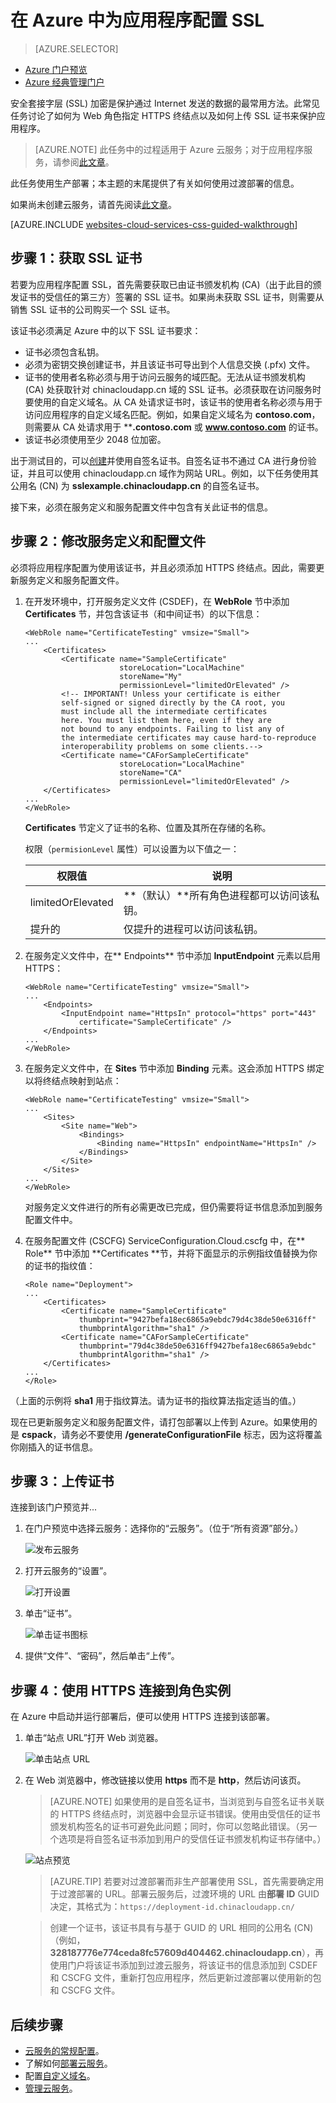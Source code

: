 <properties 
	pageTitle="配置云服务的 SSL | Azure" 
	description="了解如何为 Web 角色指定 HTTPS 终结点以及如何上传 SSL 证书来保护应用程序。这些示例使用 Azure 门户预览。" 
	services="cloud-services" 
	documentationCenter=".net" 
	authors="Thraka" 
	manager="timlt" 
	editor=""/>  


<tags 
	ms.service="cloud-services" 
	ms.workload="tbd" 
	ms.tgt_pltfrm="na" 
	ms.devlang="na" 
	ms.topic="article" 
	ms.date="10/04/2016" 
	wacn.date="12/16/2016"
	ms.author="adegeo"/>  





# 在 Azure 中为应用程序配置 SSL

> [AZURE.SELECTOR]
- [Azure 门户预览](/documentation/articles/cloud-services-configure-ssl-certificate-portal/)
- [Azure 经典管理门户](/documentation/articles/cloud-services-configure-ssl-certificate/)

安全套接字层 (SSL) 加密是保护通过 Internet 发送的数据的最常用方法。此常见任务讨论了如何为 Web 角色指定 HTTPS 终结点以及如何上传 SSL 证书来保护应用程序。

> [AZURE.NOTE] 此任务中的过程适用于 Azure 云服务；对于应用程序服务，请参阅[此文章](/documentation/articles/web-sites-configure-ssl-certificate/)。

此任务使用生产部署；本主题的末尾提供了有关如何使用过渡部署的信息。

如果尚未创建云服务，请首先阅读[此文章](/documentation/articles/cloud-services-how-to-create-deploy-portal)。

[AZURE.INCLUDE [websites-cloud-services-css-guided-walkthrough](../../includes/websites-cloud-services-css-guided-walkthrough.md)]

## 步骤 1：获取 SSL 证书

若要为应用程序配置 SSL，首先需要获取已由证书颁发机构 (CA)（出于此目的颁发证书的受信任的第三方）签署的 SSL 证书。如果尚未获取 SSL 证书，则需要从销售 SSL 证书的公司购买一个 SSL 证书。

该证书必须满足 Azure 中的以下 SSL 证书要求：

-   证书必须包含私钥。
-   必须为密钥交换创建证书，并且该证书可导出到个人信息交换 (.pfx) 文件。
-   证书的使用者名称必须与用于访问云服务的域匹配。无法从证书颁发机构 (CA) 处获取针对 chinacloudapp.cn 域的 SSL 证书。必须获取在访问服务时要使用的自定义域名。从 CA 处请求证书时，该证书的使用者名称必须与用于访问应用程序的自定义域名匹配。例如，如果自定义域名为 **contoso.com**，则需要从 CA 处请求用于 ****.contoso.com** 或 **www.contoso.com** 的证书。
-   该证书必须使用至少 2048 位加密。

出于测试目的，可以[创建](/documentation/articles/cloud-services-certs-create)并使用自签名证书。自签名证书不通过 CA 进行身份验证，并且可以使用 chinacloudapp.cn 域作为网站 URL。例如，以下任务使用其公用名 (CN) 为 **sslexample.chinacloudapp.cn** 的自签名证书。

接下来，必须在服务定义和服务配置文件中包含有关此证书的信息。

<a name="modify"> </a>
## 步骤 2：修改服务定义和配置文件

必须将应用程序配置为使用该证书，并且必须添加 HTTPS 终结点。因此，需要更新服务定义和服务配置文件。

1.  在开发环境中，打开服务定义文件 (CSDEF)，在 **WebRole** 节中添加 **Certificates** 节，并包含该证书（和中间证书）的以下信息：

        <WebRole name="CertificateTesting" vmsize="Small">
        ...
            <Certificates>
                <Certificate name="SampleCertificate" 
							 storeLocation="LocalMachine" 
                    		 storeName="My"
                             permissionLevel="limitedOrElevated" />
                <!-- IMPORTANT! Unless your certificate is either
                self-signed or signed directly by the CA root, you
                must include all the intermediate certificates
                here. You must list them here, even if they are
                not bound to any endpoints. Failing to list any of
                the intermediate certificates may cause hard-to-reproduce
                interoperability problems on some clients.-->
                <Certificate name="CAForSampleCertificate"
                             storeLocation="LocalMachine"
                             storeName="CA"
                             permissionLevel="limitedOrElevated" />
            </Certificates>
        ...
        </WebRole>

    **Certificates** 节定义了证书的名称、位置及其所在存储的名称。
    
    权限（`permisionLevel` 属性）可以设置为以下值之一：

    | 权限值 | 说明 |
    | ----------------  | ----------- |
    | limitedOrElevated | **（默认）**所有角色进程都可以访问该私钥。 |
    | 提升的 | 仅提升的进程可以访问该私钥。|

2.  在服务定义文件中，在** Endpoints** 节中添加 **InputEndpoint** 元素以启用 HTTPS：

        <WebRole name="CertificateTesting" vmsize="Small">
        ...
            <Endpoints>
                <InputEndpoint name="HttpsIn" protocol="https" port="443" 
                    certificate="SampleCertificate" />
            </Endpoints>
        ...
        </WebRole>

3.  在服务定义文件中，在 **Sites** 节中添加 **Binding** 元素。这会添加 HTTPS 绑定以将终结点映射到站点：

        <WebRole name="CertificateTesting" vmsize="Small">
        ...
            <Sites>
                <Site name="Web">
                    <Bindings>
                        <Binding name="HttpsIn" endpointName="HttpsIn" />
                    </Bindings>
                </Site>
            </Sites>
        ...
        </WebRole>

    对服务定义文件进行的所有必需更改已完成，但仍需要将证书信息添加到服务配置文件中。

4.  在服务配置文件 (CSCFG) ServiceConfiguration.Cloud.cscfg 中，在** Role** 节中添加 **Certificates **节，并将下面显示的示例指纹值替换为你的证书的指纹值：

        <Role name="Deployment">
        ...
            <Certificates>
                <Certificate name="SampleCertificate" 
                    thumbprint="9427befa18ec6865a9ebdc79d4c38de50e6316ff" 
                    thumbprintAlgorithm="sha1" />
                <Certificate name="CAForSampleCertificate"
                    thumbprint="79d4c38de50e6316ff9427befa18ec6865a9ebdc" 
                    thumbprintAlgorithm="sha1" />
            </Certificates>
        ...
        </Role>

（上面的示例将 **sha1** 用于指纹算法。请为证书的指纹算法指定适当的值。）

现在已更新服务定义和服务配置文件，请打包部署以上传到 Azure。如果使用的是 **cspack**，请务必不要使用 **/generateConfigurationFile** 标志，因为这将覆盖你刚插入的证书信息。

## 步骤 3：上传证书

连接到该门户预览并...

1. 在门户预览中选择云服务：选择你的“云服务”。（位于“所有资源”部分。） 
    
    ![发布云服务](./media/cloud-services-configure-ssl-certificate-portal/browse.png)

3. 打开云服务的“设置”。

    ![打开设置](./media/cloud-services-configure-ssl-certificate-portal/all-settings.png)

4. 单击“证书”。

    ![单击证书图标](./media/cloud-services-configure-ssl-certificate-portal/certificate-item.png)

4. 提供“文件”、“密码”，然后单击“上传”。

## 步骤 4：使用 HTTPS 连接到角色实例

在 Azure 中启动并运行部署后，便可以使用 HTTPS 连接到该部署。
    
1.  单击“站点 URL”打开 Web 浏览器。

    ![单击站点 URL](./media/cloud-services-configure-ssl-certificate-portal/navigate.png)

2.  在 Web 浏览器中，修改链接以使用 **https** 而不是 **http**，然后访问该页。

    >[AZURE.NOTE] 如果使用的是自签名证书，当浏览到与自签名证书关联的 HTTPS 终结点时，浏览器中会显示证书错误。使用由受信任的证书颁发机构签名的证书可避免此问题；同时，你可以忽略此错误。（另一个选项是将自签名证书添加到用户的受信任证书颁发机构证书存储中。）

    ![站点预览](./media/cloud-services-configure-ssl-certificate-portal/show-site.png)

    >[AZURE.TIP] 若要对过渡部署而非生产部署使用 SSL，首先需要确定用于过渡部署的 URL。部署云服务后，过渡环境的 URL 由**部署 ID** GUID 决定，其格式为：`https://deployment-id.chinacloudapp.cn/`
      
    >创建一个证书，该证书具有与基于 GUID 的 URL 相同的公用名 (CN)（例如，**328187776e774ceda8fc57609d404462.chinacloudapp.cn**），再使用门户将该证书添加到过渡云服务，将该证书的信息添加到 CSDEF 和 CSCFG 文件，重新打包应用程序，然后更新过渡部署以使用新的包和 CSCFG 文件。

## 后续步骤

* [云服务的常规配置](/documentation/articles/cloud-services-how-to-configure-portal/)。
* 了解如何[部署云服务](/documentation/articles/cloud-services-how-to-create-deploy-portal/)。
* 配置[自定义域名](/documentation/articles/cloud-services-custom-domain-name-portal/)。
* [管理云服务](/documentation/articles/cloud-services-how-to-manage-portal/)。

<!---HONumber=Mooncake_Quality_Review_1202_2016-->